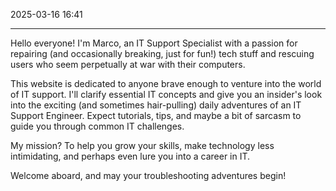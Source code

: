 
2025-03-16 16:41

---

Hello everyone!
I'm Marco, an IT Support Specialist with a passion for repairing (and occasionally breaking, just for fun!) tech stuff and rescuing users who seem perpetually at war with their computers.

This website is dedicated to anyone brave enough to venture into the world of IT support. I'll clarify essential IT concepts and give you an insider's look into the exciting (and sometimes hair-pulling) daily adventures of an IT Support Engineer. Expect tutorials, tips, and maybe a bit of sarcasm to guide you through common IT challenges.

My mission? To help you grow your skills, make technology less intimidating, and perhaps even lure you into a career in IT.

Welcome aboard, and may your troubleshooting adventures begin!